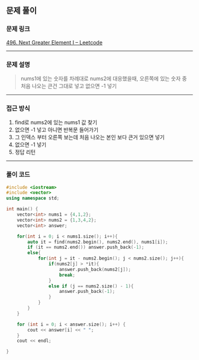 ##  문제 풀이

###  문제 링크  
[496. Next Greater Element I – Leetcode](https://leetcode.com/problems/next-greater-element-i/description/)

---

###  문제 설명  
> nums1에 있는 숫자를 차례대로 nums2에 대응했을때, 오른쪽에 있는 숫자 중 처음 나오는 큰건 그대로 넣고 없으면 -1 넣기
---

###  접근 방식  
1. find로 nums2에 있는 nums1 값 찾기
2. 없으면 -1 넣고 아니면 반복문 들어가기
3. 그 인덱스 부터 오른쪽 보는데 처음 나오는 본인 보다 큰거 있으면 넣기
4. 없으면 -1 넣기
5. 정답 리턴
---

### 풀이 코드

```cpp
#include <iostream>
#include <vector>
using namespace std;

int main() {
    vector<int> nums1 = {4,1,2};
    vector<int> nums2 = {1,3,4,2};
    vector<int> answer;

    for(int i = 0; i < nums1.size(); i++){
        auto it = find(nums2.begin(), nums2.end(), nums1[i]);
        if (it == nums2.end()) answer.push_back(-1);
        else{
            for(int j = it - nums2.begin(); j < nums2.size(); j++){
                if(nums2[j] > *it){
                    answer.push_back(nums2[j]);
                    break;
                }
                else if (j == nums2.size() - 1){
                    answer.push_back(-1);
                }
            }
        }
    }

    for (int i = 0; i < answer.size(); i++) {
        cout << answer[i] << " ";
    }
    cout << endl;

}
```

